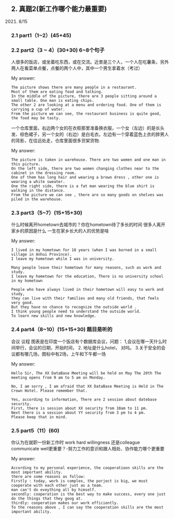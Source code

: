
## 2.	真题2(新工作哪个能力最重要)
2021. 8/15
### 2.1	part1（1~2）(45+45)
### 2.2	part2（3 ~ 4）(30+30) 6~8个句子

人很多的饭店，或坐着吃东西，或在交流。近景是三个人，一个人在吃薯条，另外两人在看菜单点餐，点餐的两个人中，其中一个男生拿着水（考过）

My answer:

```
The picture shows there are many people in a restaurant. 
Most of them are eating food and talking. 
In the middle of the picture, there are 3 people sitting around a small table. One man is eating chips. 
The other 2 are looking at a menu and ordering food. One of them is carrying a cup of water.
From the picture we can see, the restaurant business is quite good, the food may be tasty.
```

一个仓库里面，右边两个女的在衣柜那里准备换衣服，一个女（左边）的是长头发、棕色裙子，另一个女的（右边）是白毛衣。左边有一个穿着蓝色上衣的胖男人的背影，在往远处走，仓库里面很多货架货物. 

My answer:

```
The picture is taken in warehouse. There are two women and one man in this picture. 
On the left side, there are two women changing clothes near to the cabinet in the dressing room. 
One of them has long hair and wearing a brown dress , other one is wearing a white sweater. 
One the right side, there is a fat man wearing the blue shirt is walking in the distance. 
From the picture we can see , there aro so many goods on shelves was piled in the warehouse.
```

### 2.3	part3（5~7）(15+15+30)
什么时候离开hometown去城市的？你在hometown待了多长的时间
很多人离开家乡的原因是什么
一生在家乡长大的人的优势是啥

My answer:

```
I lived in my hometown for 18 years (when I was borned in a small village in Anhui Province). 
I leave my hometown while I was in university.

Many people leave their hometown for many reasons, such as work and study. 
I leave my hometown for the education, There is no university school in my hometown

People who have always lived in their hometown will easy to work and study, 
they can live with their families and many old friends, that feels very good. 
But they have no chance to recognize the outside world . 
I think young people need to understand the outside world. 
To learn new skills and new knowledge.
```

### 2.4	part4（8~10）(15+15+30) 题目是听的
会议 议程
图表是在印度一个饭店有个数据库会议，问题：
1,会议在哪一天什么时间举行，会议的日期，开始时间，
2. 地址是什么hotel， 对吗。
3.关于安全的会议都有哪几场，图标中有2场，上午和下午都一场

My answer:

```
Hello Sir, The XX DataBase Meeting will be held on May The 20th The meeting opens from 9 am to 5 am on Monday.

No, I am sorry , I am afraid that XX DataBase Meeting is Held in The Crown Hotel. Please remember that.

Yes, according to information, There are 2 session about datebase security. 
First, there is session about XX security from 10am to 11 pm. 
Next there is a session about YY security from 3 pm to 4 pm. 
Please keep that in mind.
```

### 2.5	part5（11）(60)
你认为在就职一份新工作时   work hard willingness 还是colleague communicate well更重要？-努力工作的意识和跟人相处、协作能力哪个更重要

My answer:

```
According to my personal experience, the cooperatioon skills are the most important ability. 
there are some reasons as follow:
Firstly : today, work is complex, the porject is big, we must cooperate with each other just as a team. 
man can't do eveything all by himself. 
secondly: cooperation is the best way to make success, every one just do the things that they goog at. 
thirdly: cooperation makes our work efficiently. 
To the reasons above , I can say the cooperation skills are the most important ability.
```
